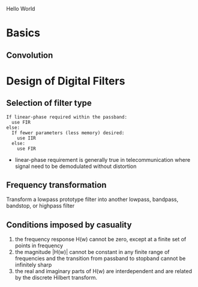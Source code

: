 Hello World
# Basics

## Convolution



# Design of Digital Filters

## Selection of filter type
```
If linear-phase required within the passband:
  use FIR
else:
  If fewer parameters (less memory) desired:
    use IIR
  else:
    use FIR
```

* linear-phase requirement is generally true in telecommunication where signal need to be demodulated without distortion

## Frequency transformation

Transform a lowpass prototype filter into another lowpass, bandpass, bandstop, or highpass filter

## Conditions imposed by casuality

1. the frequency response H(w) cannot be zero, except at a finite set of points in frequency
2. the magnitude |H(w)| cannot be constant in any finite range of frequencies and the transition from passband to stopband cannot be infinitely sharp
3. the real and imaginary parts of H(w) are interdependent and are related by the discrete Hilbert transform.

